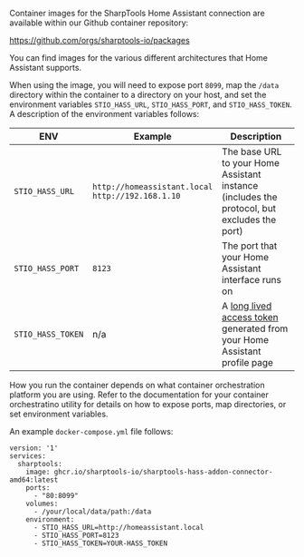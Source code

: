 Container images for the SharpTools Home Assistant connection are available within our Github container repository:

https://github.com/orgs/sharptools-io/packages

You can find images for the various different architectures that Home Assistant supports.

When using the image, you will need to expose port `8099`, map the `/data` directory within the container to a directory on your host, and 
set the environment variables `STIO_HASS_URL`, `STIO_HASS_PORT`, and `STIO_HASS_TOKEN`. A description of the environment 
variables follows:


|ENV | Example | Description | 
|---|---|---|
| `STIO_HASS_URL`| `http://homeassistant.local`<br/>`http://192.168.1.10`| The base URL to your Home Assistant instance<br />(includes the protocol, but excludes the port) |
| `STIO_HASS_PORT` | `8123` | The port that your Home Assistant interface runs on |
| `STIO_HASS_TOKEN` | n/a | A [long lived access token](https://developers.home-assistant.io/docs/auth_api/#long-lived-access-token) generated from your Home Assistant profile page | 

How you run the container depends on what container orchestration platform you are using. Refer to the documentation for your container orchestratino utility for details on 
how to expose ports, map directories, or set environment variables. 

An example `docker-compose.yml` file follows:
```
version: '1'
services:
  sharptools:
    image: ghcr.io/sharptools-io/sharptools-hass-addon-connector-amd64:latest
    ports:
      - "80:8099"
    volumes:
      - /your/local/data/path:/data
    environment:
      - STIO_HASS_URL=http://homeassistant.local
      - STIO_HASS_PORT=8123
      - STIO_HASS_TOKEN=YOUR-HASS_TOKEN
```
